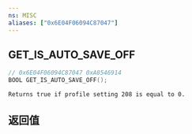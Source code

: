 ```yaml
---
ns: MISC
aliases: ["0x6E04F06094C87047"]
---
```

## GET_IS_AUTO_SAVE_OFF

```c
// 0x6E04F06094C87047 0xA8546914
BOOL GET_IS_AUTO_SAVE_OFF();
```

```
Returns true if profile setting 208 is equal to 0.
```

## 返回值
